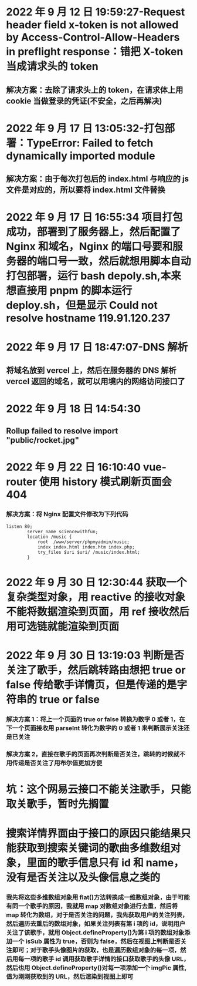 <!--
 * @Description:
 * @Author: 曹俊
 * @Date: 2022-09-17 13:05:10
 * @LastEditors: 曹俊
 * @LastEditTime: 2022-10-04 12:01:31
-->

# 2022 年 9 月 12 日 19:59:27-Request header field x-token is not allowed by Access-Control-Allow-Headers in preflight response：错把 X-token 当成请求头的 token

## 解决方案：去除了请求头上的 token，在请求体上用 cookie 当做登录的凭证(不安全，之后再解决)

# 2022 年 9 月 17 日 13:05:32-打包部署：TypeError: Failed to fetch dynamically imported module

## 解决方案：由于每次打包后的 index.html 与响应的 js 文件是对应的，所以要将 index.html 文件替换

# 2022 年 9 月 17 日 16:55:34 项目打包成功，部署到了服务器上，然后配置了 Nginx 和域名，Nginx 的端口号要和服务器的端口号一致，然后就想用脚本自动打包部署，运行 bash depoly.sh,本来想直接用 pnpm 的脚本运行 deploy.sh，但是显示 Could not resolve hostname 119.91.120.237

# 2022 年 9 月 17 日 18:47:07-DNS 解析

## 将域名放到 vercel 上，然后在服务器的 DNS 解析 vercel 返回的域名，就可以用境内的网络访问接口了

# 2022 年 9 月 18 日 14:54:30

## Rollup failed to resolve import "public/rocket.jpg"

# 2022 年 9 月 22 日 16:10:40 vue-router 使用 history 模式刷新页面会 404

### 解决方案：将 Nginx 配置文件修改为下列代码

```Nginx
listen 80;
        server_name sciencewithfun;
        location /music {
            root  /www/server/phpmyadmin/music;
            index index.html index.htm index.php;
            try_files $uri $uri/ /music/index.html;
        }
```

# 2022 年 9 月 30 日 12:30:44 获取一个复杂类型对象，用 reactive 的接收对象不能将数据渲染到页面，用 ref 接收然后用可选链就能渲染到页面

# 2022 年 9 月 30 日 13:19:03 判断是否关注了歌手，然后跳转路由想把 true or false 传给歌手详情页，但是传递的是字符串的 true or false

### 解决方案 1：将上一个页面的 true or false 转换为数字 0 或者 1，在下一个页面接收用 parseInt 转化为数字的 0 或者 1 来判断展示关注还是已关注

### 解决方案 2，直接在歌手的页面再次判断是否关注，跳转的时候就不用传递是否关注了用布尔值更加方便

# 坑：这个网易云接口不能关注歌手，只能取关歌手，暂时先搁置

# 搜索详情界面由于接口的原因只能结果只能获取到搜索关键词的歌曲多维数组对象，里面的歌手信息只有 id 和 name，没有是否关注以及头像信息之类的

### 我先将这些多维数组对象用 flat()方法转换成一维数组对象，由于可能有同一个歌手的原因，我就用 map 对数组对象进行去重，然后将 map 转化为数组，对于是否关注的问题，我先获取用户的关注列表，然后遍历去重后的数组对象，如果关注列表有第 i 项的 id，说明用户关注了该歌手，就用 Object.defineProperty()为第 i 项的数组对象添加一个 isSub 属性为 true，否则为 false，然后在视图上判断是否关注即可；对于歌手头像图片的获取，也是遍历数组对象的每一项，然后用每一项的歌手 id 调用获取歌手详情的接口获取歌手的头像 URL，然后也用 Object.defineProperty()对每一项添加一个 imgPic 属性,值为刚刚获取到的 URL，然后渲染到视图上即可
